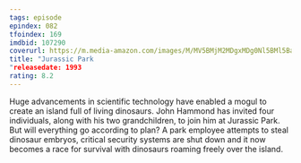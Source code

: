 ```yaml
---
tags: episode
epindex: 082
tfoindex: 169
imdbid: 107290
coverurl: https://m.media-amazon.com/images/M/MV5BMjM2MDgxMDg0Nl5BMl5BanBnXkFtZTgwNTM2OTM5NDE@._V1_SX202_CR0,0,202,300_.jpg
title: "Jurassic Park
"releasedate: 1993
rating: 8.2
---
```


Huge advancements in scientific technology have enabled a mogul to create an island full of living dinosaurs. John Hammond has invited four individuals, along with his two grandchildren, to join him at Jurassic Park. But will everything go according to plan? A park employee attempts to steal dinosaur embryos, critical security systems are shut down and it now becomes a race for survival with dinosaurs roaming freely over the island.